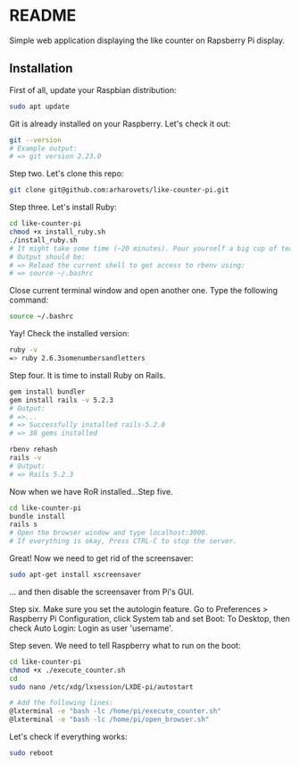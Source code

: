 # README

Simple web application displaying the like counter on Rapsberry Pi display.

## Installation

First of all, update your Raspbian distribution:

```bash
sudo apt update
```

Git is already installed on your Raspberry. Let's check it out:

```bash
git --version
# Example output:
# => git version 2.23.0
```

Step two. Let's clone this repo:

```bash
git clone git@github.com:arharovets/like-counter-pi.git
```

Step three. Let's install Ruby:

```bash
cd like-counter-pi
chmod +x install_ruby.sh
./install_ruby.sh
# It might take some time (~20 minutes). Pour yourself a big cup of tea.
# Output should be:
# => Reload the current shell to get access to rbenv using:
# => source ~/.bashrc
```

Close current terminal window and open another one. Type the following command:

```bash
source ~/.bashrc
```

Yay! Check the installed version:

```bash
ruby -v
=> ruby 2.6.3somenumbersandletters
```

Step four. It is time to install Ruby on Rails.

```bash
gem install bundler
gem install rails -v 5.2.3
# Output:
# =>...
# => Successfully installed rails-5.2.0
# => 38 gems installed

rbenv rehash
rails -v
# Output:
# => Rails 5.2.3
```

Now when we have RoR installed...Step five.

```bash
cd like-counter-pi
bundle install
rails s
# Open the browser window and type localhost:3000.
# If everything is okay, Press CTRL-C to stop the server.
```

Great! Now we need to get rid of the screensaver:

```bash
sudo apt-get install xscreensaver
```

... and then disable the screensaver from Pi's GUI.

Step six. Make sure you set the autologin feature.
Go to Preferences > Raspberry Pi Configuration, click System tab and set Boot: To Desktop, then check Auto Login: Login as user 'username'.

Step seven. We need to tell Raspberry what to run on the boot:

```bash
cd like-counter-pi
chmod +x ./execute_counter.sh
cd
sudo nano /etc/xdg/lxsession/LXDE-pi/autostart

# Add the following lines:
@lxterminal -e "bash -lc /home/pi/execute_counter.sh"
@lxterminal -e "bash -lc /home/pi/open_browser.sh"
```

Let's check if everything works:
```bash
sudo reboot
```
